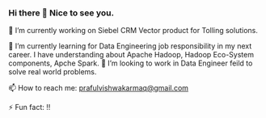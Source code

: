 ### Hi there 👋 Nice to see you.

🔭 I’m currently working on Siebel CRM Vector product for Tolling solutions.

🌱 I’m currently learning for Data Engineering job responsibility in my next career. I have understanding about Apache Hadoop, Hadoop Eco-System components, Apche Spark. 
👯 I’m looking to work in Data Engineer feild to solve real world problems.

📫 How to reach me: prafulvishwakarmaq@gmail.com

 ⚡ Fun fact: !! 

